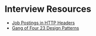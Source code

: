 # Interview Resources

- [Job Postings in HTTP Headers](https://frenxi.com/http-headers-you-dont-expect/)
- [Gang of Four 23 Design Patterns](http://geekswithblogs.net/subodhnpushpak/archive/2009/09/18/the-23-gang-of-four-design-patterns-.-revisited.aspx)
